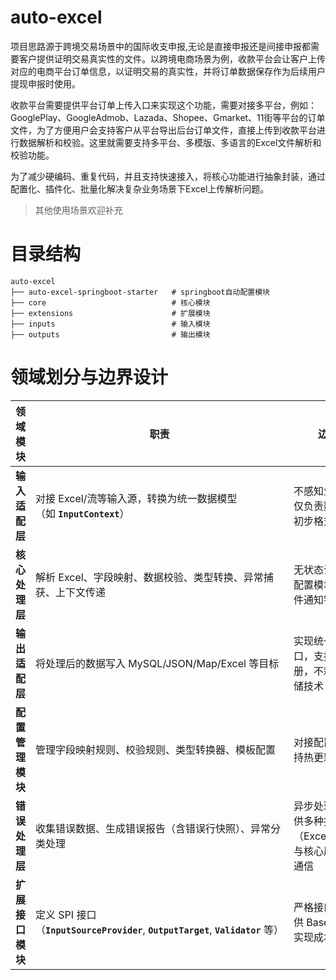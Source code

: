 # auto-excel

项目思路源于跨境交易场景中的国际收支申报,无论是直接申报还是间接申报都需要客户提供证明交易真实性的文件。以跨境电商场景为例，收款平台会让客户上传对应的电商平台订单信息，以证明交易的真实性，并将订单数据保存作为后续用户提现申报时使用。

收款平台需要提供平台订单上传入口来实现这个功能，需要对接多平台，例如：GooglePlay、GoogleAdmob、Lazada、Shopee、Gmarket、11街等平台的订单文件，为了方便用户会支持客户从平台导出后台订单文件，直接上传到收款平台进行数据解析和校验。这里就需要支持多平台、多模版、多语言的Excel文件解析和校验功能。

为了减少硬编码、重复代码，并且支持快速接入，将核心功能进行抽象封装，通过配置化、插件化、批量化解决复杂业务场景下Excel上传解析问题。

> 其他使用场景欢迎补充

# 目录结构
```
auto-excel
├── auto-excel-springboot-starter   # springboot自动配置模块
├── core                            # 核心模块
├── extensions                      # 扩展模块
├── inputs                          # 输入模块
├── outputs                         # 输出模块
```

# 领域划分与边界设计
| **领域模块** | **职责** | **边界约束**                                |
| --- | --- |-----------------------------------------|
| **输入适配层** | 对接 Excel/流等输入源，转换为统一数据模型（如 **`InputContext`**） | 不感知业务逻辑，仅负责数据读取和初步格式校验                  |
| **核心处理层** | 解析 Excel、字段映射、数据校验、类型转换、异常捕获、上下文传递 | 无状态设计，依赖配置模块，通过事件通知错误处理层                |
| **输出适配层** | 将处理后的数据写入 MySQL/JSON/Map/Excel 等目标 | 实现统一输出接口，支持动态注册，不耦合具体存储技术               |
| **配置管理模块** | 管理字段映射规则、校验规则、类型转换器、模板配置 | 对接配置中心，支持热更新                            |
| **错误处理层** | 收集错误数据、生成错误报告（含错误行快照）、异常分类处理 | 异步处理错误，提供多种报告格式（Excel/Log/DB），与核心层通过事件通信 |
| **扩展接口模块** | 定义 SPI 接口（**`InputSourceProvider`**, **`OutputTarget`**, **`Validator`** 等） | 严格接口契约，提供 Base 抽象类降低实现成本                |
